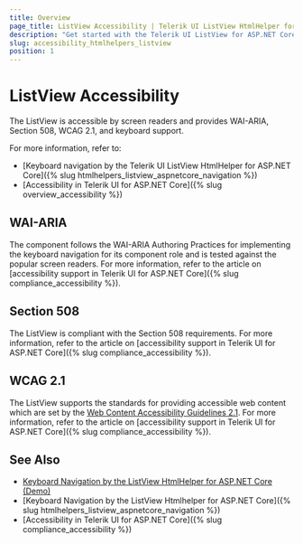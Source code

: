 ```yaml
---
title: Overview
page_title: ListView Accessibility | Telerik UI ListView HtmlHelper for ASP.NET Core
description: "Get started with the Telerik UI ListView for ASP.NET Core and learn about its accessibility support for WAI-ARIA, Section 508, and WCAG 2.1."
slug: accessibility_htmlhelpers_listview
position: 1
---
```


# ListView Accessibility

The ListView is accessible by screen readers and provides WAI-ARIA, Section 508, WCAG 2.1, and keyboard support.

For more information, refer to:
* [Keyboard navigation by the Telerik UI ListView HtmlHelper for ASP.NET Core]({% slug htmlhelpers_listview_aspnetcore_navigation %})
* [Accessibility in Telerik UI for ASP.NET Core]({% slug overview_accessibility %})

## WAI-ARIA

The component follows the WAI-ARIA Authoring Practices for implementing the keyboard navigation for its component role and is tested against the popular screen readers. For more information, refer to the article on [accessibility support in Telerik UI for ASP.NET Core]({% slug compliance_accessibility %}).

## Section 508

The ListView is compliant with the Section 508 requirements. For more information, refer to the article on [accessibility support in Telerik UI for ASP.NET Core]({% slug compliance_accessibility %}).

## WCAG 2.1

The ListView supports the standards for providing accessible web content which are set by the [Web Content Accessibility Guidelines 2.1](https://www.w3.org/TR/WCAG/). For more information, refer to the article on [accessibility support in Telerik UI for ASP.NET Core]({% slug compliance_accessibility %}).

## See Also

* [Keyboard Navigation by the ListView HtmlHelper for ASP.NET Core (Demo)](https://demos.telerik.com/aspnet-core/listview/keyboard-navigation)
* [Keyboard Navigation by the ListView Htmlhelper for ASP.NET Core]({% slug htmlhelpers_listview_aspnetcore_navigation %})
* [Accessibility in Telerik UI for ASP.NET Core]({% slug compliance_accessibility %})
